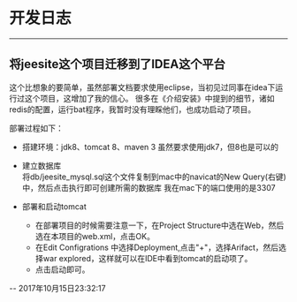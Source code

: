 # 开发日志

---
##  将jeesite这个项目迁移到了IDEA这个平台  
这个比想象的要简单，虽然部署文档要求使用eclipse，当初见过同事在idea下运行过这个项目，这增加了我的信心。
很多在《介绍安装》中提到的细节，诸如redis的配置，运行bat程序，我暂时没有理睬他们，也成功启动了项目。

部署过程如下：
- 搭建环境：jdk8、tomcat 8、maven 3 
虽然要求使用jdk7，但8也是可以的
- 建立数据库   
将db/jeesite_mysql.sql这个文件复制到mac中的navicat的New Query(右键)中，然后点击执行即可创建所需的数据库
我在mac下的端口使用的是3307

- 部署和启动tomcat
    - 在部署项目的时候需要注意一下，在Project Structure中选在Web，然后选在本项目的web.xml，点击OK。
    - 在Edit Configrations 中选择Deployment,点击"+"，选择Arifact，然后选择war explored，这样就可以在IDE中看到tomcat的启动项了。
    - 点击启动即可。

-- 2017年10月15日23:32:17
